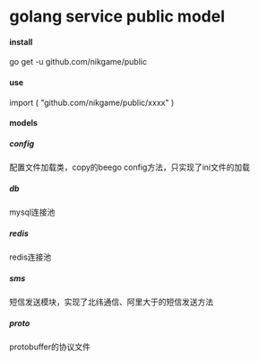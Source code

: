 # golang service public model

#### install

go get -u github.com/nikgame/public

#### use

import (
    "github.com/nikgame/public/xxxx"
)

#### models

##### config

配置文件加载类，copy的beego config方法，只实现了ini文件的加载

##### db

mysql连接池

##### redis

redis连接池

##### sms

短信发送模块，实现了北纬通信、阿里大于的短信发送方法

##### proto

protobuffer的协议文件
